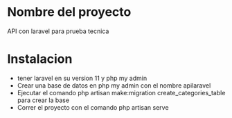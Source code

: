 # Nombre del proyecto

API con laravel para prueba tecnica 

# Instalacion 
* tener laravel en su version 11 y php my admin
* Crear una base de datos en php my admin con el nombre apilaravel
* Ejecutar el comando php artisan make:migration create_categories_table para crear la base
* Correr el proyecto con el comando php artisan serve
